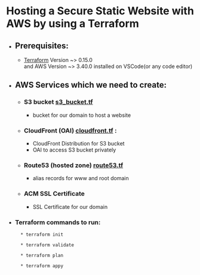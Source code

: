# Hosting a Secure Static Website with AWS by using a Terraform


* ## Prerequisites:
    - [Terraform](https://www.terraform.io) Version ~> 0.15.0  
    and AWS Version ~> 3.40.0 installed on VSCode(or any code editor)

 
 * ##  AWS Services which we need to create:
    - ### S3 bucket [s3_bucket.tf](s3_bucket.tf) 
        * bucket for our domain to host a website
    
    - ### CloudFront (OAI) [cloudfront.tf](cloudfront.tf) : 
        * CloudFront Distribution for S3 bucket
        * OAI to access S3 bucket privately

    - ### Route53 (hosted zone) [route53.tf](route53.tf)
        * alias records for www and root domain
    
    - ### ACM SSL Certificate
        * SSL Certificate for our domain 



- ### Terraform commands to run:
        * terraform init

        * terraform validate

        * terraform plan

        * terraform appy




